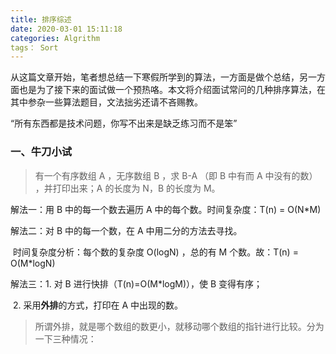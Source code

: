 ```yaml
---
title: 排序综述
date: 2020-03-01 15:11:18
categories: Algrithm
tags： Sort
---
```


从这篇文章开始，笔者想总结一下寒假所学到的算法，一方面是做个总结，另一方面也是为了接下来的面试做一个预热咯。本文将介绍面试常问的几种排序算法，在其中参杂一些算法题目，文法拙劣还请不吝赐教。

“所有东西都是技术问题，你写不出来是缺乏练习而不是笨”

<!-- more -->

### 一、牛刀小试

> 有一个有序数组 A ，无序数组 B ，求 B-A （即 B 中有而 A 中没有的数） ，并打印出来；A 的长度为 N，B 的长度为 M。
>

解法一：用 B 中的每一个数去遍历 A 中的每个数。时间复杂度：T(n) = O(N*M)

解法二：对 B 中的每一个数，在 A 中用二分的方法去寻找。

​			时间复杂度分析：每个数的复杂度 O(logN) ，总的有 M 个数。故：T(n) = O(M*logN)

解法三：1. 对 B 进行快排（T(n)=O(M*logM)），使 B 变得有序；

​			   2. 采用**外排**的方式，打印在 A 中出现的数。

> 所谓外排，就是哪个数组的数更小，就移动哪个数组的指针进行比较。分为一下三种情况：


